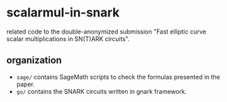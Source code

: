 # scalarmul-in-snark
related code to the double-anonymized submission "Fast elliptic curve scalar multiplications in SN(T)ARK circuits".

## organization
- `sage/` contains SageMath scripts to check the formulas presented in the paper.
- `go/` contains the SNARK circuits written in gnark framework.
